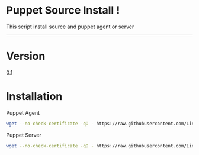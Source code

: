 Puppet Source Install !
=======================

This script install source and puppet agent or server

----------

# Version

0.1

# Installation

Puppet Agent
```sh
wget --no-check-certificate -qO - https://raw.githubusercontent.com/Linux-Project-Puppet-Deploy/puppet-install-script/master/install.sh | sh -s agent [hostname] [puppet_ip] [puppet_dns]
```

Puppet Server
```sh
wget --no-check-certificate -qO - https://raw.githubusercontent.com/Linux-Project-Puppet-Deploy/puppet-install-script/master/install.sh | sh -s server
```
